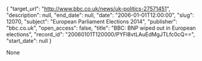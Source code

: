 {
  "target_url": "http://www.bbc.co.uk/news/uk-politics-27571451", 
  "description": null, 
  "end_date": null, 
  "date": "2006-01-01T12:00:00", 
  "slug": 12070, 
  "subject": "European Parliament Elections 2014", 
  "publisher": "bbc.co.uk", 
  "open_access": false, 
  "title": "BBC:  BNP wiped out in European elections", 
  "record_id": "20060101T120000/PYFl8vtLAuEdMgJTLfc0cQ==", 
  "start_date": null
}

None